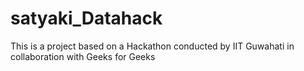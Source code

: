# satyaki_Datahack
This is a project based on a Hackathon conducted by IIT Guwahati in collaboration with Geeks for Geeks
